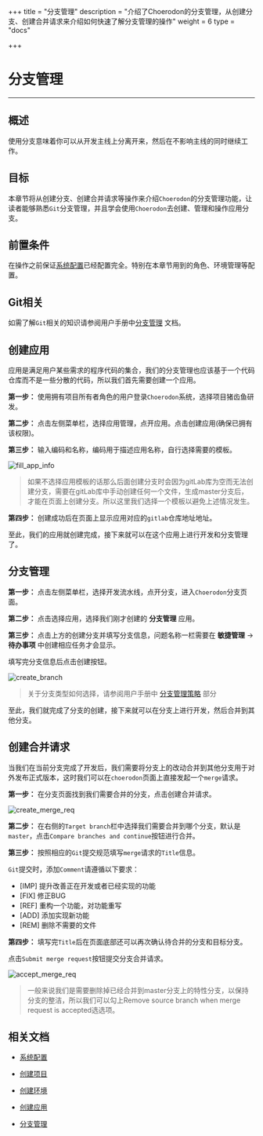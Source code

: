 +++
title = "分支管理"
description = "介绍了Choerodon的分支管理，从创建分支、创建合并请求来介绍如何快速了解分支管理的操作"
weight = 6
type = "docs"

+++

# 分支管理
---

## 概述

使用分支意味着你可以从开发主线上分离开来，然后在不影响主线的同时继续工作。

## 目标

本章节将从创建分支、创建合并请求等操作来介绍`Choerodon`的分支管理功能，让读者能够熟悉`Git`分支管理，并且学会使用`Choerodon`去创建、管理和操作应用分支。

## 前置条件

在操作之前保证[系统配置](../../../user-guide/system-configuration)已经配置完全。特别在本章节用到的角色、环境管理等配置。

## Git相关
如需了解`Git`相关的知识请参阅用户手册中[分支管理](../../../user-guide/development-pipeline/branch/) 文档。

## 创建应用

应用是满足用户某些需求的程序代码的集合，我们的分支管理也应该基于一个代码仓库而不是一些分散的代码，所以我们首先需要创建一个应用。

**第一步：** 使用拥有项目所有者角色的用户登录`Choerodon`系统，选择项目猪齿鱼研发。

**第二步：** 点击左侧菜单栏，选择应用管理，点开应用。点击创建应用(确保已拥有该权限)。

**第三步：** 输入编码和名称，编码用于描述应用名称，自行选择需要的模板。

![fill_app_info](/docs/quick-start/image/branch/fill_app_info.png)

<blockquote class="note">
    如果不选择应用模板的话那么后面创建分支时会因为gitLab库为空而无法创建分支，需要在gitLab库中手动创建任何一个文件，生成master分支后，才能在页面上创建分支。所以这里我们选择一个模板以避免上述情况发生。
</blockquote>

**第四步：** 创建成功后在页面上显示应用对应的`gitlab`仓库地址地址。

至此，我们的应用就创建完成，接下来就可以在这个应用上进行开发和分支管理了。

## 分支管理

**第一步：** 点击左侧菜单栏，选择开发流水线，点开分支，进入`Choerodon`分支页面。

**第二步：** 点击选择应用，选择我们刚才创建的 **分支管理** 应用。
 
**第三步：** 点击上方的创建分支并填写分支信息，问题名称一栏需要在 **敏捷管理** -> **待办事项** 中创建相应任务才会显示。

填写完分支信息后点击创建按钮。
 
![create_branch](/docs/quick-start/image/branch/create_branch.png)

> 关于分支类型如何选择，请参阅用户手册中 [分支管理策略](../../../user-guide/development-pipeline/branch/) 部分   
 
 至此，我们就完成了分支的创建，接下来就可以在分支上进行开发，然后合并到其他分支。

## 创建合并请求

当我们在当前分支完成了开发后，我们需要将分支上的改动合并到其他分支用于对外发布正式版本，这时我们可以在`choerodon`页面上直接发起一个`merge`请求。

**第一步：** 在分支页面找到我们需要合并的分支，点击创建合并请求。
 
![create_merge_req](/docs/quick-start/image/branch/create_merge_req.png)
 
**第二步：** 在右侧的`Target branch`栏中选择我们需要合并到哪个分支，默认是`master`，点击`Compare branches and continue`按钮进行合并。

**第三步：** 按照相应的`Git`提交规范填写`merge`请求的`Title`信息。

 `Git`提交时，添加`Comment`请遵循以下要求：
 
 - [IMP] 提升改善正在开发或者已经实现的功能
 - [FIX] 修正BUG
 - [REF] 重构一个功能，对功能重写
 - [ADD] 添加实现新功能
 - [REM] 删除不需要的文件

**第四步：** 填写完`Title`后在页面底部还可以再次确认待合并的分支和目标分支。

点击`Submit merge request`按钮提交分支合并请求。

![accept_merge_req](/docs/quick-start/image/branch/accept_merge_req.png) 

<blockquote class="note">
    一般来说我们是需要删除掉已经合并到master分支上的特性分支，以保持分支的整洁，所以我们可以勾上Remove source branch when merge request is accepted选选项。
</blockquote>

## 相关文档

- [系统配置](../../../user-guide/system-configuration)

- [创建项目](../../../quick-start/admin/project)

- [创建环境](../../../user-guide/deployment-pipeline/environment-pipeline)

- [创建应用](../../../user-guide/application-management/application)

- [分支管理](../../../user-guide/development-pipeline/branch/)